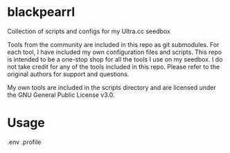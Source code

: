 # blackpearrl
Collection of scripts and configs for my Ultra.cc seedbox

Tools from the community are included in this repo as git submodules. For each tool, I have included my own configuration files and scripts. This repo is intended to be a one-stop shop for all the tools I use on my seedbox.
I do not take credit for any of the tools included in this repo. Please refer to the original authors for support and questions.

My own tools are included in the scripts directory and are licensed under the GNU General Public License v3.0.

# Usage

.env
.profile
